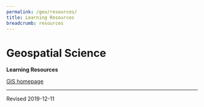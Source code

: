 ```yaml
---
permalink: /geo/resources/
title: Learning Resources
breadcrumb: resources
---
```


# Geospatial Science

**Learning Resources**

[GIS homepage](gis/)



----
Revised 2019-12-11
